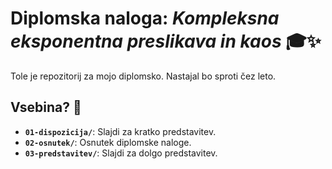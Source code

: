 # Diplomska naloga: *Kompleksna eksponentna preslikava in kaos* 🎓✨

Tole je repozitorij za mojo diplomsko. Nastajal bo sproti čez leto.

## Vsebina? 📂

- **`01-dispozicija/`**: Slajdi za kratko predstavitev.
- **`02-osnutek/`**: Osnutek diplomske naloge.
- **`03-predstavitev/`**: Slajdi za dolgo predstavitev.
